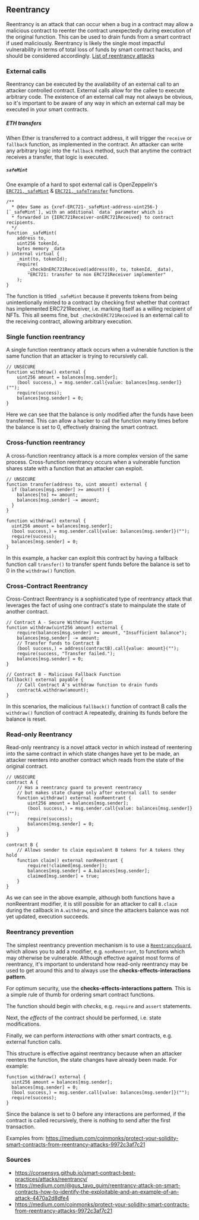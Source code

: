 ## Reentrancy

Reentrancy is an attack that can occur when a bug in a contract may allow a malicious contract to reenter the contract unexpectedly during execution of the original function. This can be used to drain funds from a smart contract if used maliciously. Reentrancy is likely the single most impactful vulnerability in terms of total loss of funds by smart contract hacks, and should be considered accordingly. [List of reentrancy attacks](https://github.com/pcaversaccio/reentrancy-attacks)

### External calls

Reentrancy can be executed by the availability of an external call to an attacker controlled contract. External calls allow for the callee to execute arbitrary code. The existence of an external call may not always be obvious, so it's important to be aware of any way in which an external call may be executed in your smart contracts.

##### ETH transfers

When Ether is transferred to a contract address, it will trigger the `receive` or `fallback` function, as implemented in the contract. An attacker can write any arbitrary logic into the `fallback` method, such that anytime the contract receives a transfer, that logic is executed. 

##### `safeMint`

One example of a hard to spot external call is OpenZeppelin's [`ERC721._safeMint`](https://github.com/OpenZeppelin/openzeppelin-contracts/blob/3f610ebc25480bf6145e519c96e2f809996db8ed/contracts/token/ERC721/ERC721.sol#L244) & [`ERC721._safeTransfer`](https://github.com/OpenZeppelin/openzeppelin-contracts/blob/3f610ebc25480bf6145e519c96e2f809996db8ed/contracts/token/ERC721/ERC721.sol#L190) functions.

```
/**
  * @dev Same as {xref-ERC721-_safeMint-address-uint256-}[`_safeMint`], with an additional `data` parameter which is
  * forwarded in {IERC721Receiver-onERC721Received} to contract recipients.
  */
function _safeMint(
    address to,
    uint256 tokenId,
    bytes memory _data
) internal virtual {
    _mint(to, tokenId);
    require(
        _checkOnERC721Received(address(0), to, tokenId, _data),
        "ERC721: transfer to non ERC721Receiver implementer"
    );
}
```

The function is titled `_safeMint` because it prevents tokens from being unintentionally minted to a contract by checking first whether that contract has implemented ERC721Receiver, i.e. marking itself as a willing recipient of NFTs. This all seems fine, but `_checkOnERC721Received` is an external call to the receiving contract, allowing arbitrary execution.

### Single function reentrancy

A single function reentrancy attack occurs when a vulnerable function is the same function that an attacker is trying to recursively call.

```
// UNSECURE
function withdraw() external {
    uint256 amount = balances[msg.sender];
    (bool success,) = msg.sender.call{value: balances[msg.sender]}("");
    require(success);
    balances[msg.sender] = 0;
}
```

Here we can see that the balance is only modified after the funds have been transferred. This can allow a hacker to call the function many times before the balance is set to 0, effectively draining the smart contract.

### Cross-function reentrancy

A cross-function reentrancy attack is a more complex version of the same process. Cross-function reentrancy occurs when a vulnerable function shares state with a function that an attacker can exploit.

```
// UNSECURE
function transfer(address to, uint amount) external {
  if (balances[msg.sender] >= amount) {
    balances[to] += amount;
    balances[msg.sender] -= amount;
  }
}

function withdraw() external {
  uint256 amount = balances[msg.sender];
  (bool success,) = msg.sender.call{value: balances[msg.sender]}("");
  require(success);
  balances[msg.sender] = 0;
}
```

In this example, a hacker can exploit this contract by having a fallback function call `transfer()` to transfer spent funds before the balance is set to 0 in the `withdraw()` function.

### Cross-Contract Reentrancy 

Cross-Contract Reentrancy is a sophisticated type of reentrancy attack that leverages the fact of using one contract's state to mainpulate the state of another contract.

```
// Contract A - Secure Withdraw Function
function withdraw(uint256 amount) external {
    require(balances[msg.sender] >= amount, "Insufficient balance");
    balances[msg.sender] -= amount;
    // Transfer funds to Contract B
    (bool success,) = address(contractB).call{value: amount}("");
    require(success, "Transfer failed.");
    balances[msg.sender] = 0;
}

// Contract B - Malicious Fallback Function
fallback() external payable {
    // Call Contract A's withdraw function to drain funds
    contractA.withdraw(amount);
}
```

In this scenarios, the malicious `fallback()` function of contract B calls the `withdraw()` function of contract A repeatedly, draining its funds before the balance is reset. 
### Read-only Reentrancy

Read-only reentrancy is a novel attack vector in which instead of reentering into the same contract in which state changes have yet to be made, an attacker reenters into another contract which reads from the state of the original contract.

```
// UNSECURE
contract A {
	// Has a reentrancy guard to prevent reentrancy
	// but makes state change only after external call to sender
	function withdraw() external nonReentrant {
		uint256 amount = balances[msg.sender];
		(bool success,) = msg.sender.call{value: balances[msg.sender]}("");
		require(success);
		balances[msg.sender] = 0;
	}
}

contract B {
	// Allows sender to claim equivalent B tokens for A tokens they hold
	function claim() external nonReentrant {
		require(!claimed[msg.sender]);
		balances[msg.sender] = A.balances[msg.sender];
		claimed[msg.sender] = true;
	}
}
```

As we can see in the above example, although both functions have a nonReentrant modifier, it is still possible for an attacker to call `B.claim` during the callback in `A.withdraw`, and since the attackers balance was not yet updated, execution succeeds.

### Reentrancy prevention

The simplest reentrancy prevention mechanism is to use a [`ReentrancyGuard`](https://github.com/OpenZeppelin/openzeppelin-contracts/blob/master/contracts/security/ReentrancyGuard.sol), which allows you to add a modifier, e.g. `nonReentrant`, to functions which may otherwise be vulnerable. Although effective against most forms of reentrancy, it's important to understand how read-only reentrancy may be used to get around this and to always use the **checks-effects-interactions pattern**.

For optimum security, use the **checks-effects-interactions pattern**. This is a simple rule of thumb for ordering smart contract functions.

The function should begin with *checks*, e.g. `require` and `assert` statements.

Next, the *effects* of the contract should be performed, i.e. state modifications.

Finally, we can perform *interactions* with other smart contracts, e.g. external function calls.

This structure is effective against reentrancy because when an attacker reenters the function, the state changes have already been made. For example:

```
function withdraw() external {
  uint256 amount = balances[msg.sender];
  balances[msg.sender] = 0;
  (bool success,) = msg.sender.call{value: balances[msg.sender]}("");
  require(success);
}
```

Since the balance is set to 0 before any interactions are performed, if the contract is called recursively, there is nothing to send after the first transaction.


Examples from: https://medium.com/coinmonks/protect-your-solidity-smart-contracts-from-reentrancy-attacks-9972c3af7c21


### Sources

- https://consensys.github.io/smart-contract-best-practices/attacks/reentrancy/
- https://medium.com/@gus_tavo_guim/reentrancy-attack-on-smart-contracts-how-to-identify-the-exploitable-and-an-example-of-an-attack-4470a2d8dfe4
- https://medium.com/coinmonks/protect-your-solidity-smart-contracts-from-reentrancy-attacks-9972c3af7c21
